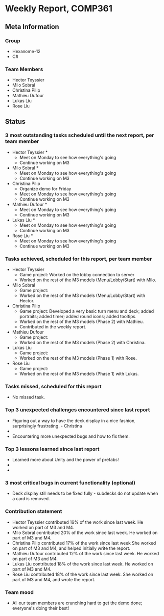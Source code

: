 # Weekly Report, COMP361

## Meta Information

### Group

 * Hexanome-12
 * C#

### Team Members
 * Hector Teyssier
 * Milo Sobral
 * Christina Pilip
 * Mathieu Dufour
 * Lukas Liu
 * Rose Liu

## Status

### 3 most outstanding tasks scheduled until the next report, per team member

* Hector Teyssier
  * 
  * Meet on Monday to see how everything's going
  * Continue working on M3
* Milo Sobral
  * 
  * Meet on Monday to see how everything's going
  * Continue working on M3
* Christina Pilip
  * Organize demo for Friday
  * Meet on Monday to see how everything's going
  * Continue working on M3
* Mathieu Dufour
  * 
  * Meet on Monday to see how everything's going
  * Continue working on M3
* Lukas Liu
  * 
  * Meet on Monday to see how everything's going
  * Continue working on M3
* Rose Liu
  * 
  * Meet on Monday to see how everything's going
  * Continue working on M3

### Tasks achieved, scheduled for this report, per team member

* Hector Teyssier
  * Game project: Worked on the lobby connection to server
  * Worked on the rest of the M3 models (Menu/Lobby/Start) with Milo.
* Milo Sobral
  * Game project: 
  * Worked on the rest of the M3 models (Menu/Lobby/Start) with Hector.
* Christina Pilip
  * Game project: Developed a very basic turn menu and deck; added portraits; added timer; added round icons; added tooltips. 
  * Worked on the rest of the M3 models (Phase 2) with Mathieu.
  * Contributed in the weekly report.
* Mathieu Dufour
  * Game project: 
  * Worked on the rest of the M3 models (Phase 2) with Christina.
* Lukas Liu
  * Game project: 
  * Worked on the rest of the M3 models (Phase 1) with Rose.
* Rose Liu
  * Game project: 
  * Worked on the rest of the M3 models (Phase 1) with Lukas.

### Tasks missed, scheduled for this report
 * No missed task.

### Top 3 unexpected challenges encountered since last report
 * Figuring out a way to have the deck display in a nice fashion, surprisingly frustrating. - Christina
 *
 * Encountering more unexpected bugs and how to fix them.

### Top 3 lessons learned since last report
 * Learned more about Unity and the power of prefabs!
 * 
 * 

### 3 most critical bugs in current functionality (optional)
 * Deck display still needs to be fixed fully - subdecks do not update when a card is removed.

### Contribution statement

 * Hector Teyssier contributed 16% of the work since last week. He worked on part of M3 and M4.
 * Milo Sobral contributed 20% of the work since last week. He worked on part of M3 and M4.
 * Christina Pilip contributed 17% of the work since last week She worked on part of M3 and M4, and helped initially write the report.
 * Mathieu Dufour contributed 12% of the work since last week. He worked on part of M3 and M4.
 * Lukas Liu contributed 18% of the work since last week. He worked on part of M3 and M4.
 * Rose Liu contributed 18% of the work since last week. She worked on part of M3 and M4, and wrote the report.

### Team mood

 * All our team members are crunching hard to get the demo done; everyone's doing their best!
